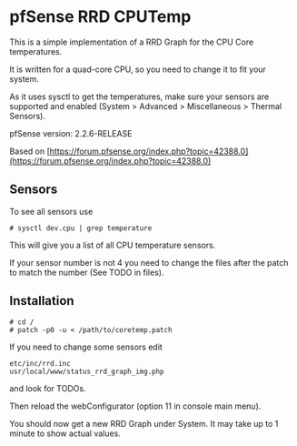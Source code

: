 # pfSense RRD CPUTemp

This is a simple implementation of a RRD Graph for the CPU Core temperatures.

It is written for a quad-core CPU, so you need to change it to fit your system.

As it uses sysctl to get the temperatures, make sure your sensors are supported and enabled (System > Advanced > Miscellaneous > Thermal Sensors).


pfSense version: 2.2.6-RELEASE

Based on [https://forum.pfsense.org/index.php?topic=42388.0](https://forum.pfsense.org/index.php?topic=42388.0)

## Sensors

To see all sensors use

	# sysctl dev.cpu | grep temperature
	
This will give you a list of all CPU temperature sensors.

If your sensor number is not 4 you need to change the files after the patch to match the number (See TODO in files).

## Installation


	# cd /
	# patch -p0 -u < /path/to/coretemp.patch
	
If you need to change some sensors edit

	etc/inc/rrd.inc
	usr/local/www/status_rrd_graph_img.php
	
and look for TODOs.
	
Then reload the webConfigurator (option 11 in console main menu).

You should now get a new RRD Graph under System. It may take up to 1 minute to show actual values.

